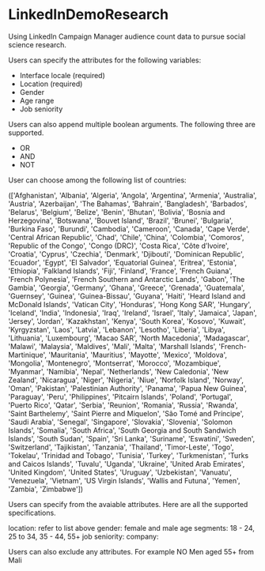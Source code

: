 # LinkedInDemoResearch
Using LinkedIn Campaign Manager audience count data to pursue social science research.

Users can specify the attributes for the following variables: 
- Interface locale (required)
- Location (required)
- Gender
- Age range 
- Job seniority
 
Users can also append multiple boolean arguments. The following three are supported.
- OR 
- AND
- NOT

User can choose among the following list of countries:

(['Afghanistan', 'Albania', 'Algeria', 'Angola', 'Argentina', 'Armenia', 'Australia', 'Austria', 'Azerbaijan', 'The Bahamas', 'Bahrain', 'Bangladesh', 'Barbados', 'Belarus', 'Belgium', 'Belize', 'Benin', 'Bhutan', 'Bolivia', 'Bosnia and Herzegovina', 'Botswana', 'Bouvet Island', 'Brazil', 'Brunei', 'Bulgaria', 'Burkina Faso', 'Burundi', 'Cambodia', 'Cameroon', 'Canada', 'Cape Verde', 'Central African Republic', 'Chad', 'Chile', 'China', 'Colombia', 'Comoros', 'Republic of the Congo', 'Congo (DRC)', 'Costa Rica', 'Côte d’Ivoire', 'Croatia', 'Cyprus', 'Czechia', 'Denmark', 'Djibouti', 'Dominican Republic', 'Ecuador', 'Egypt', 'El Salvador', 'Equatorial Guinea', 'Eritrea', 'Estonia', 'Ethiopia', 'Falkland Islands', 'Fiji', 'Finland', 'France', 'French Guiana', 'French Polynesia', 'French Southern and Antarctic Lands', 'Gabon', 'The Gambia', 'Georgia', 'Germany', 'Ghana', 'Greece', 'Grenada', 'Guatemala', 'Guernsey', 'Guinea', 'Guinea-Bissau', 'Guyana', 'Haiti', 'Heard Island and McDonald Islands', 'Vatican City', 'Honduras', 'Hong Kong SAR', 'Hungary', 'Iceland', 'India', 'Indonesia', 'Iraq', 'Ireland', 'Israel', 'Italy', 'Jamaica', 'Japan', 'Jersey', 'Jordan', 'Kazakhstan', 'Kenya', 'South Korea', 'Kosovo', 'Kuwait', 'Kyrgyzstan', 'Laos', 'Latvia', 'Lebanon', 'Lesotho', 'Liberia', 'Libya', 'Lithuania', 'Luxembourg', 'Macao SAR', 'North Macedonia', 'Madagascar', 'Malawi', 'Malaysia', 'Maldives', 'Mali', 'Malta', 'Marshall Islands', 'French-Martinique', 'Mauritania', 'Mauritius', 'Mayotte', 'Mexico', 'Moldova', 'Mongolia', 'Montenegro', 'Montserrat', 'Morocco', 'Mozambique', 'Myanmar', 'Namibia', 'Nepal', 'Netherlands', 'New Caledonia', 'New Zealand', 'Nicaragua', 'Niger', 'Nigeria', 'Niue', 'Norfolk Island', 'Norway', 'Oman', 'Pakistan', 'Palestinian Authority', 'Panama', 'Papua New Guinea', 'Paraguay', 'Peru', 'Philippines', 'Pitcairn Islands', 'Poland', 'Portugal', 'Puerto Rico', 'Qatar', 'Serbia', 'Reunion', 'Romania', 'Russia', 'Rwanda', 'Saint Barthelemy', 'Saint Pierre and Miquelon', 'São Tomé and Príncipe', 'Saudi Arabia', 'Senegal', 'Singapore', 'Slovakia', 'Slovenia', 'Solomon Islands', 'Somalia', 'South Africa', 'South Georgia and South Sandwich Islands', 'South Sudan', 'Spain', 'Sri Lanka', 'Suriname', 'Eswatini', 'Sweden', 'Switzerland', 'Tajikistan', 'Tanzania', 'Thailand', 'Timor-Leste', 'Togo', 'Tokelau', 'Trinidad and Tobago', 'Tunisia', 'Turkey', 'Turkmenistan', 'Turks and Caicos Islands', 'Tuvalu', 'Uganda', 'Ukraine', 'United Arab Emirates', 'United Kingdom', 'United States', 'Uruguay', 'Uzbekistan', 'Vanuatu', 'Venezuela', 'Vietnam', 'US Virgin Islands', 'Wallis and Futuna', 'Yemen', 'Zambia', 'Zimbabwe'])



Users can specify from the avaiable attributes. Here are all the supported specifications. 

location: refer to list above
gender: female and male
age segments: 18 - 24, 25 to 34, 35 - 44, 55+
job seniority: 
company:

Users can also exclude any attributes. For example NO Men aged 55+ from Mali
